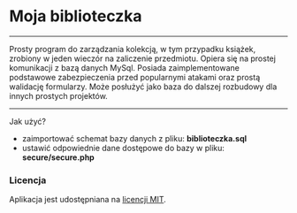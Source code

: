 ﻿# Moja biblioteczka
_______
Prosty program do zarządzania kolekcją, w tym przypadku książek, zrobiony w jeden wieczór na zaliczenie przedmiotu.
Opiera się na prostej komunikacji z bazą danych MySql.
Posiada zaimplementowane podstawowe zabezpieczenia przed popularnymi atakami oraz prostą walidację formularzy.
Może posłużyć jako baza do dalszej rozbudowy dla innych prostych projektów.

_________
Jak użyć?
* zaimportować schemat bazy danych z pliku: **biblioteczka.sql**
* ustawić odpowiednie dane dostępowe do bazy w pliku: **secure/secure.php** 


### Licencja 
Aplikacja jest udostępniana na [licencji MIT](LICENCE.md).






